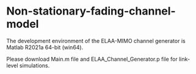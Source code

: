 # Non-stationary-fading-channel-model
The development environment of the ELAA-MIMO channel generator is Matlab R2021a 64-bit (win64).

Please download Main.m file and ELAA_Channel_Generator.p file for link-level simulations.
